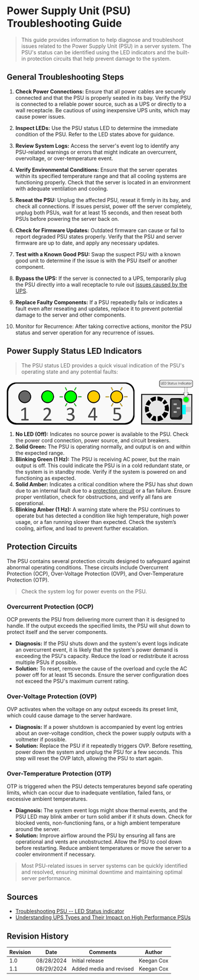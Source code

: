 # Power Supply Unit (PSU) Troubleshooting Guide
> This guide provides information to help diagnose and troubleshoot issues related to the Power Supply Unit (PSU) in a server system. The PSU's status can be identified using the LED indicators and the built-in protection circuits that help prevent damage to the system.

## General Troubleshooting Steps
1. **Check Power Connections:** Ensure that all power cables are securely connected and that the PSU is properly seated in its bay. Verify the PSU is connected to a reliable power source, such as a UPS or directly to a wall receptacle. Be cautious of using inexpensive UPS units, which may cause power issues.

2. **Inspect LEDs:** Use the PSU status LED to determine the immediate condition of the PSU. Refer to the LED states above for guidance.
3. **Review System Logs:** Access the server's event log to identify any PSU-related warnings or errors that might indicate an overcurrent, overvoltage, or over-temperature event.
4. **Verify Environmental Conditions:** Ensure that the server operates within its specified temperature range and that all cooling systems are functioning properly. Check that the server is located in an environment with adequate ventilation and cooling.

5. **Reseat the PSU:** Unplug the affected PSU, reseat it firmly in its bay, and check all connections. If issues persist, power off the server completely, unplug both PSUs, wait for at least 15 seconds, and then reseat both PSUs before powering the server back on.

6. **Check for Firmware Updates:** Outdated firmware can cause or fail to report degraded PSU states properly. Verify that the PSU and server firmware are up to date, and apply any necessary updates.

7. **Test with a Known Good PSU:** Swap the suspect PSU with a known good unit to determine if the issue is with the PSU itself or another component.
8. **Bypass the UPS:** If the server is connected to a UPS, temporarily plug the PSU directly into a wall receptacle to rule out [issues caused by the UPS][UPS_Recommendation]. 
9. **Replace Faulty Components:** If a PSU repeatedly fails or indicates a fault even after reseating and updates, replace it to prevent potential damage to the server and other components.

10. Monitor for Recurrence: After taking corrective actions, monitor the PSU status and server operation for any recurrence of issues.


## Power Supply Status LED Indicators
> The PSU status LED provides a quick visual indication of the PSU's operating state and any potential faults:

![](https://github.com/kcox-ByteSpeed/Test_Intel_Documentation/blob/main/Images/PSU_Statis_Indicator_LED.png)

1. **No LED (Off):** Indicates no source power is available to the PSU. Check the power cord connection, power source, and circuit breakers.
2. **Solid Green:** The PSU is operating normally, and output is on and within the expected range.
3. **Blinking Green (1 Hz):** The PSU is receiving AC power, but the main output is off. This could indicate the PSU is in a cold redundant state, or the system is in standby mode. Verify if the system is powered on and functioning as expected.
4. **Solid Amber:** Indicates a critical condition where the PSU has shut down due to an internal fault due to a [protection circuit](#protection-circuits) or a fan failure. Ensure proper ventilation, check for obstructions, and verify all fans are operational.
5. **Blinking Amber (1 Hz):** A warning state where the PSU continues to operate but has detected a condition like high temperature, high power usage, or a fan running slower than expected. Check the system’s cooling, airflow, and load to prevent further escalation.


## Protection Circuits
The PSU contains several protection circuits designed to safeguard against abnormal operating conditions. These circuits include Overcurrent Protection (OCP), Over-Voltage Protection (OVP), and Over-Temperature Protection (OTP).

> Check the system log for power events on the PSU.

### Overcurrent Protection (OCP)
OCP prevents the PSU from delivering more current than it is designed to handle. If the output exceeds the specified limits, the PSU will shut down to protect itself and the server components.
- **Diagnosis:** If the PSU shuts down and the system's event logs indicate an overcurrent event, it is likely that the system's power demand is exceeding the PSU's capacity. Reduce the load or redistribute it across multiple PSUs if possible.
- **Solution:** To reset, remove the cause of the overload and cycle the AC power off for at least 15 seconds. Ensure the server configuration does not exceed the PSU's maximum current rating.

### Over-Voltage Protection (OVP)
OVP activates when the voltage on any output exceeds its preset limit, which could cause damage to the server hardware.
- **Diagnosis:** If a power shutdown is accompanied by event log entries about an over-voltage condition, check the power supply outputs with a voltmeter if possible.
- **Solution:** Replace the PSU if it repeatedly triggers OVP. Before resetting, power down the system and unplug the PSU for a few seconds. This step will reset the OVP latch, allowing the PSU to start again.

### Over-Temperature Protection (OTP)
OTP is triggered when the PSU detects temperatures beyond safe operating limits, which can occur due to inadequate ventilation, failed fans, or excessive ambient temperatures.
- **Diagnosis:** The system event logs might show thermal events, and the PSU LED may blink amber or turn solid amber if it shuts down. Check for blocked vents, non-functioning fans, or a high ambient temperature around the server.
- **Solution:** Improve airflow around the PSU by ensuring all fans are operational and vents are unobstructed. Allow the PSU to cool down before restarting. Reduce ambient temperatures or move the server to a cooler environment if necessary.

> Most PSU-related issues in server systems can be quickly identified and resolved, ensuring minimal downtime and maintaining optimal server performance.


## Sources
- [Troubleshooting PSU -- LED Status indicator][PSU_Status_Indicators]
- [Understanding UPS Types and Their Impact on High Performance PSUs][UPS_Recommendation]

[PSU_Status_Indicators]: https://www.intel.com/content/dam/support/us/en/documents/server-products/server-boards/m20ntp1ur-1u-tps.pdf
[UPS_Recommendation]: https://github.com/kcox-ByteSpeed/Test_Intel_Documentation/wiki/Understanding-UPS-Types-and-Their-Impact-on-High%E2%80%90Performance-PSUs

## Revision History
| Revision | Date       | Comments                                                                 | Author     |
|----------|------------|--------------------------------------------------------------------------|------------|
| 1.0      | 08/28/2024 | Initial release | Keegan Cox |
| 1.1      | 08/29/2024 | Added media and revised | Keegan Cox |